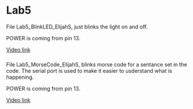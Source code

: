 # Lab5

File Lab5_BlinkLED_ElijahS, just blinks the light on and off.

POWER is coming from pin 13.

[Video link]()

### 
File Lab5_MorseCode_ElijahS, blinks morse code for a sentance set in the code.
The serial port is used to make it easier to usderstand what is happening.

POWER is coming from pin 13.

[Video link]()
